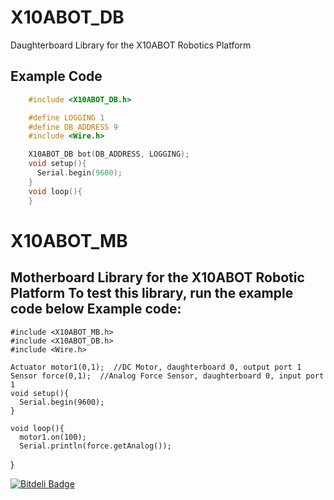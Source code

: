 X10ABOT_DB
==========

Daughterboard Library for the X10ABOT Robotics Platform

Example Code
------------
```C++
    #include <X10ABOT_DB.h>

    #define LOGGING 1
    #define DB_ADDRESS 9
    #include <Wire.h>

    X10ABOT_DB bot(DB_ADDRESS, LOGGING);
    void setup(){
      Serial.begin(9600);
    }
    void loop(){
    }
```
X10ABOT_MB
==========

Motherboard Library for the X10ABOT Robotic Platform
To test this library, run the example code below
Example code:
-------------
    #include <X10ABOT_MB.h>
    #include <X10ABOT_DB.h>
    #include <Wire.h>

    Actuator motor1(0,1);  //DC Motor, daughterboard 0, output port 1
    Sensor force(0,1);  //Analog Force Sensor, daughterboard 0, input port 1
    void setup(){
      Serial.begin(9600);
    }

    void loop(){
      motor1.on(100);
      Serial.println(force.getAnalog());
  }


[![Bitdeli Badge](https://d2weczhvl823v0.cloudfront.net/frazras/X10ABOT_MB/trend.png)](https://bitdeli.com/free "Bitdeli Badge")

